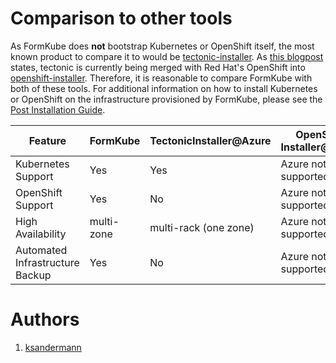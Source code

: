 # Comparison to other tools

As FormKube does **not** bootstrap Kubernetes or OpenShift itself, the most known product to compare it to would be
[tectonic-installer](https://github.com/coreos/tectonic-installer). As 
[this blogpost](https://coreos.com/blog/coreos-tech-to-combine-with-red-hat-openshift) states, tectonic is currently 
being merged with Red Hat's OpenShift into [openshift-installer](https://github.com/openshift/installer).
Therefore, it is reasonable to compare FormKube with both of these tools.
For additional information on how to install Kubernetes or OpenShift on the infrastructure provisioned by FormKube,
please see the [Post Installation Guide](post_install_guide.md).


| Feature                         	|  FormKube  	| TectonicInstaller@Azure 	| OpenShift Installer@Azure 	|
|-----------------------------------|---------------|---------------------------|-------------------------------|
| Kubernetes Support              	|     Yes    	|           Yes           	| Azure not supported (yet) 	|
| OpenShift Support               	|     Yes    	|            No           	| Azure not supported (yet) 	|
| High Availability               	| multi-zone 	|  multi-rack (one zone)  	| Azure not supported (yet) 	|
| Automated Infrastructure Backup 	|     Yes    	|            No           	| Azure not supported (yet) 	|


# Authors
1. [ksandermann](https://github.com/ksandermann)